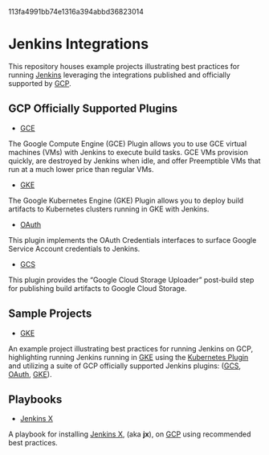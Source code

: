 <!--
 Copyright 2019 Google LLC

 Licensed under the Apache License, Version 2.0 (the "License"); you may not use this file except in
 compliance with the License. You may obtain a copy of the License at

        https://www.apache.org/licenses/LICENSE-2.0

 Unless required by applicable law or agreed to in writing, software distributed under the License
 is distributed on an "AS IS" BASIS, WITHOUT WARRANTIES OR CONDITIONS OF ANY KIND, either express or
 implied. See the License for the specific language governing permissions and limitations under the
 License.
-->

113fa4991bb74e1316a394abbd36823014

# Jenkins Integrations

This repository houses example projects illustrating best practices for running [Jenkins](https://jenkins.io/) leveraging the integrations published and officially supported by [GCP](https://cloud.google.com/).

## GCP Officially Supported Plugins

*  [GCE](https://github.com/jenkinsci/google-compute-engine-plugin)

The Google Compute Engine (GCE) Plugin allows you to use GCE virtual machines (VMs) with Jenkins to execute build tasks. GCE VMs provision quickly, are destroyed by Jenkins when idle, and offer Preemptible VMs that run at a much lower price than regular VMs.

*  [GKE](https://github.com/jenkinsci/google-kubernetes-engine-plugin)

The Google Kubernetes Engine (GKE) Plugin allows you to deploy build artifacts to Kubernetes clusters running in GKE with Jenkins.

*  [OAuth](https://github.com/jenkinsci/google-oauth-plugin)

This plugin implements the OAuth Credentials interfaces to surface Google Service Account credentials to Jenkins.

*  [GCS](https://github.com/jenkinsci/google-storage-plugin)

This plugin provides the “Google Cloud Storage Uploader” post-build step for publishing build artifacts to Google Cloud Storage.

## Sample Projects

*  [GKE](https://github.com/GoogleCloudPlatform/jenkins-integration-samples/tree/master/gke)
    
An example project illustrating best practices for running Jenkins on GCP, highlighting running Jenkins running in [GKE](https://cloud.google.com/kubernetes-engine/) using the [Kubernetes Plugin](https://github.com/jenkinsci/kubernetes-plugin) and utilizing a suite of GCP officially supported Jenkins plugins: ([GCS](https://github.com/jenkinsci/google-storage-plugin), [OAuth](https://github.com/jenkinsci/google-oauth-plugin), [GKE](https://github.com/jenkinsci/google-kubernetes-engine-plugin)).

## Playbooks

*  [Jenkins X](https://github.com/GoogleCloudPlatform/jenkins-integration-samples/tree/master/jenkins-x)

A playbook for installing [Jenkins X](https://jenkins-x.io/), (aka **jx**), on [GCP](https://cloud.google.com/)
using recommended best practices.
